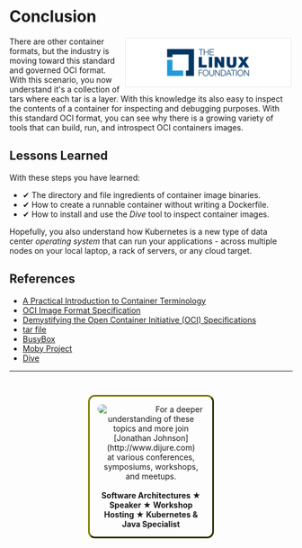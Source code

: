 # Conclusion #

<img align="right" src="./assets/linux-foundation-logo.png" width="300">
There are other container formats, but the industry is moving toward this standard and governed OCI format. With this scenario, you now understand it's a collection of tars where each tar is a layer. With this knowledge its also easy to inspect the contents of a container for inspecting and debugging purposes. With this standard OCI format, you can see why there is a growing variety of tools that can build, run, and introspect OCI containers images.

## Lessons Learned ##

With these steps you have learned:

- &#x2714; The directory and file ingredients of container image binaries.
- &#x2714; How to create a runnable container without writing a Dockerfile.
- &#x2714; How to install and use the _Dive_ tool to inspect container images.

Hopefully, you also understand how Kubernetes is a new type of data center _operating system_ that can run your applications - across multiple nodes on your local laptop, a rack of servers, or any cloud target.

## References ##

- [A Practical Introduction to Container Terminology](https://developers.redhat.com/blog/2018/02/22/container-terminology-practical-introduction/)
- [OCI Image Format Specification](https://github.com/opencontainers/image-spec/blob/master/spec.md)
- [Demystifying the Open Container Initiative (OCI) Specifications](https://www.docker.com/blog/demystifying-open-container-initiative-oci-specifications/)
- <a href="https://en.wikipedia.org/wiki/Tar_(computing)">tar file</a>
- [BusyBox](https://busybox.net/FAQ.html)
- [Moby Project](https://github.com/moby/moby)
- [Dive](https://github.com/wagoodman/dive)

------
<p style="text-align: center; padding: 1em; margin: 3em; margin-left: 10em; margin-right: 10em; border-; 1px; border-color: olive;  border-radius: 12px; border-style:outset">
<img align="left" src="./assets/jonathan-johnson.jpg" width="100" style="border-radius: 12px">
For a deeper understanding of these topics and more join <br>[Jonathan Johnson](http://www.dijure.com)<br> at various conferences, symposiums, workshops, and meetups.
<br><br>
<b>Software Architectures ★ Speaker ★ Workshop Hosting ★ Kubernetes & Java Specialist</b>
</p>
